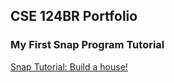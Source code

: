 ## CSE 124BR Portfolio

### My First Snap Program Tutorial
[Snap Tutorial: Build a house!](https://youtu.be/O_mHd1mvulQ)

